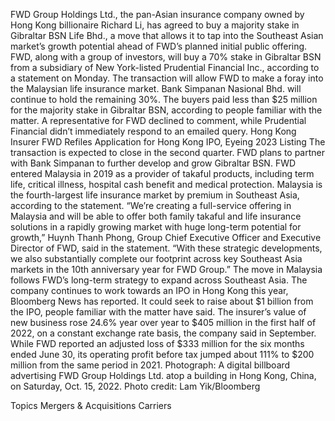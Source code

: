 FWD Group Holdings Ltd., the pan-Asian insurance company owned by Hong Kong billionaire Richard Li, has agreed to buy a majority stake in Gibraltar BSN Life Bhd., a move that allows it to tap into the Southeast Asian market’s growth potential ahead of FWD’s planned initial public offering.
FWD, along with a group of investors, will buy a 70% stake in Gibraltar BSN from a subsidiary of New York-listed Prudential Financial Inc., according to a statement on Monday. The transaction will allow FWD to make a foray into the Malaysian life insurance market. Bank Simpanan Nasional Bhd. will continue to hold the remaining 30%.
The buyers paid less than $25 million for the majority stake in Gibraltar BSN, according to people familiar with the matter. A representative for FWD declined to comment, while Prudential Financial didn’t immediately respond to an emailed query.
Hong Kong Insurer FWD Refiles Application for Hong Kong IPO, Eyeing 2023 Listing
The transaction is expected to close in the second quarter. FWD plans to partner with Bank Simpanan to further develop and grow Gibraltar BSN. FWD entered Malaysia in 2019 as a provider of takaful products, including term life, critical illness, hospital cash benefit and medical protection. Malaysia is the fourth-largest life insurance market by premium in Southeast Asia, according to the statement.
“We’re creating a full-service offering in Malaysia and will be able to offer both family takaful and life insurance solutions in a rapidly growing market with huge long-term potential for growth,” Huynh Thanh Phong, Group Chief Executive Officer and Executive Director of FWD, said in the statement. “With these strategic developments, we also substantially complete our footprint across key Southeast Asia markets in the 10th anniversary year for FWD Group.”
The move in Malaysia follows FWD’s long-term strategy to expand across Southeast Asia. The company continues to work towards an IPO in Hong Kong this year, Bloomberg News has reported. It could seek to raise about $1 billion from the IPO, people familiar with the matter have said.
The insurer’s value of new business rose 24.6% year over year to $405 million in the first half of 2022, on a constant exchange rate basis, the company said in September. While FWD reported an adjusted loss of $333 million for the six months ended June 30, its operating profit before tax jumped about 111% to $200 million from the same period in 2021.
Photograph: A digital billboard advertising FWD Group Holdings Ltd. atop a building in Hong Kong, China, on Saturday, Oct. 15, 2022. Photo credit: Lam Yik/Bloomberg

Topics
Mergers & Acquisitions
Carriers
